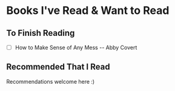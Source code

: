 # Books I've Read & Want to Read

## To Finish Reading

- [ ] How to Make Sense of Any Mess -- Abby Covert

## Recommended That I Read

Recommendations welcome here :)
